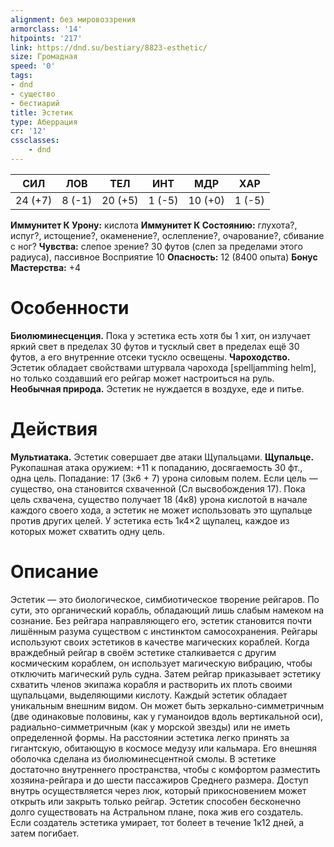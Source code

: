 ```yaml
---
alignment: без мировоззрения
armorclass: '14'
hitpoints: '217'
link: https://dnd.su/bestiary/8823-esthetic/
size: Громадная
speed: '0'
tags:
- dnd
- существо
- бестиарий
title: Эстетик
type: Аберрация
cr: '12'
cssclasses:
    - dnd
---
```



| СИЛ | ЛОВ | ТЕЛ | ИНТ | МДР | ХАР |
|---|---|---|---|---|---|
| 24 (+7) | 8 (-1) | 20 (+5) | 1 (-5) | 10 (+0) | 1 (-5) |
**Иммунитет К Урону:** кислота
**Иммунитет К Состоянию:** глухота?, испуг?, истощение?, окаменение?, ослепление?, очарование?, сбивание с ног?
**Чувства:** слепое зрение? 30 футов (слеп за пределами этого радиуса), пассивное Восприятие 10
**Опасность:** 12 (8400 опыта)
**Бонус Мастерства:** +4


# Особенности
**Биолюминесценция.** Пока у эстетика есть хотя бы 1 хит, он излучает яркий свет в пределах 30 футов и тусклый свет в пределах ещё 30 футов, а его внутренние отсеки тускло освещены.
**Чароходство.** Эстетик обладает свойствами штурвала чарохода [spelljamming helm], но только создавший его рейгар может настроиться на руль.
**Необычная природа.** Эстетик не нуждается в воздухе, еде и питье.


# Действия
**Мультиатака.** Эстетик совершает две атаки Щупальцами.
**Щупальце.** Рукопашная атака оружием: +11 к попаданию, досягаемость 30 фт., одна цель. Попадание: 17 (3к6 + 7) урона силовым полем. Если цель — существо, она становится схваченной (Сл высвобождения 17). Пока цель схвачена, существо получает 18 (4к8) урона кислотой в начале каждого своего хода, а эстетик не может использовать это щупальце против других целей. У эстетика есть 1к4×2 щупалец, каждое из которых может схватить одну цель.


# Описание
Эстетик — это биологическое, симбиотическое творение рейгаров. По сути, это органический корабль, обладающий лишь слабым намеком на сознание. Без рейгара направляющего его, эстетик становится почти лишённым разума существом с инстинктом самосохранения. Рейгары используют своих эстетиков в качестве магических кораблей. Когда враждебный рейгар в своём эстетике сталкивается с другим космическим кораблем, он использует магическую вибрацию, чтобы отключить магический руль судна. Затем рейгар приказывает эстетику схватить членов экипажа корабля и растворить их плоть своими щупальцами, выделяющими кислоту. Каждый эстетик обладает уникальным внешним видом. Он может быть зеркально-симметричным (две одинаковые половины, как у гуманоидов вдоль вертикальной оси), радиально-симметричным (как у морской звезды) или не иметь определенной формы. На расстоянии эстетика легко принять за гигантскую, обитающую в космосе медузу или кальмара. Его внешняя оболочка сделана из биолюминесцентной смолы. В эстетике достаточно внутреннего пространства, чтобы с комфортом разместить хозяина-рейгара и до шести пассажиров Среднего размера. Доступ внутрь осуществляется через люк, который прикосновением может открыть или закрыть только рейгар. Эстетик способен бесконечно долго существовать на Астральном плане, пока жив его создатель. Если создатель эстетика умирает, тот болеет в течение 1к12 дней, а затем погибает.